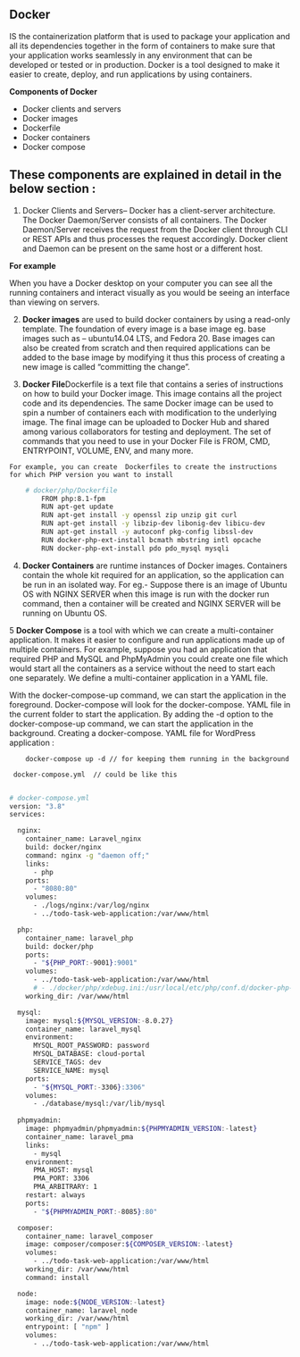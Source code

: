 ## Docker

IS the containerization platform that is used to package your application and all its dependencies together in the form of containers to make sure that your application works seamlessly in any environment that can be developed or tested or in production. Docker is a tool designed to make it easier to create, deploy, and run applications by using containers.

**Components of Docker**

- Docker clients and servers
- Docker images
- Dockerfile 
- Docker containers
- Docker compose

## These components are explained in detail in the below section :

1. Docker Clients and Servers– Docker has a client-server architecture. The Docker Daemon/Server consists of all containers. The Docker Daemon/Server receives the request from the Docker client through CLI or REST APIs and thus processes the request accordingly. Docker client and Daemon can be present on the same host or a different host.

**For example**

When you have a Docker desktop on your computer you can see all the running containers and interact visually as you would be seeing an interface than viewing on servers.

2. **Docker images** are used to build docker containers by using a read-only template. The foundation of every image is a base image eg. base images such as – ubuntu14.04 LTS, and Fedora 20. Base images can also be created from scratch and then required applications can be added to the base image by modifying it thus this process of creating a new image is called “committing the change”.

3. **Docker File**Dockerfile is a text file that contains a series of instructions on how to build your Docker image. This image contains all the project code and its dependencies. The same Docker image can be used to spin a number of containers each with modification to the underlying image. The final image can be uploaded to Docker Hub and shared among various collaborators for testing and deployment. The set of commands that you need to use in your Docker File is FROM, CMD, ENTRYPOINT, VOLUME, ENV, and many more.

``` For example, you can create  Dockerfiles to create the instructions for which PHP version you want to install ```

```bash 
    # docker/php/Dockerfile
        FROM php:8.1-fpm
        RUN apt-get update
        RUN apt-get install -y openssl zip unzip git curl
        RUN apt-get install -y libzip-dev libonig-dev libicu-dev
        RUN apt-get install -y autoconf pkg-config libssl-dev
        RUN docker-php-ext-install bcmath mbstring intl opcache
        RUN docker-php-ext-install pdo pdo_mysql mysqli
```

4. **Docker Containers** are runtime instances of Docker images. Containers contain the whole kit required for an application, so the application can be run in an isolated way. For eg.- Suppose there is an image of Ubuntu OS with NGINX SERVER when this image is run with the docker run command, then a container will be created and NGINX SERVER will be running on Ubuntu OS.

5 **Docker Compose** is a tool with which we can create a multi-container application. It makes it easier to configure and run applications made up of multiple containers. For example, suppose you had an application that required PHP and MySQL and PhpMyAdmin you could create one file which would start all the containers as a service without the need to start each one separately. We define a multi-container application in a YAML file. 

With the docker-compose-up command, we can start the application in the foreground. Docker-compose will look for the docker-compose. YAML file in the current folder to start the application. By adding the -d option to the docker-compose-up command, we can start the application in the background. Creating a docker-compose. YAML file for WordPress application : 

``` docker-compose build  // for creating these images and 
    docker-compose up -d // for keeping them running in the background
```

``` docker-compose.yml  // could be like this```

```bash 

# docker-compose.yml
version: "3.8"
services:

  nginx:
    container_name: Laravel_nginx
    build: docker/nginx
    command: nginx -g "daemon off;"
    links:
      - php
    ports:
      - "8080:80"
    volumes:
      - ./logs/nginx:/var/log/nginx
      - ../todo-task-web-application:/var/www/html

  php:
    container_name: laravel_php
    build: docker/php
    ports:
      - "${PHP_PORT:-9001}:9001"
    volumes:
      - ../todo-task-web-application:/var/www/html
      # - ./docker/php/xdebug.ini:/usr/local/etc/php/conf.d/docker-php-ext-xdebug.ini
    working_dir: /var/www/html

  mysql:
    image: mysql:${MYSQL_VERSION:-8.0.27}
    container_name: laravel_mysql
    environment:
      MYSQL_ROOT_PASSWORD: password
      MYSQL_DATABASE: cloud-portal
      SERVICE_TAGS: dev
      SERVICE_NAME: mysql
    ports:
      - "${MYSQL_PORT:-3306}:3306"
    volumes:
      - ./database/mysql:/var/lib/mysql
    
  phpmyadmin:
    image: phpmyadmin/phpmyadmin:${PHPMYADMIN_VERSION:-latest}
    container_name: laravel_pma
    links:
      - mysql
    environment:
      PMA_HOST: mysql
      PMA_PORT: 3306
      PMA_ARBITRARY: 1
    restart: always
    ports:
      - "${PHPMYADMIN_PORT:-8085}:80"

  composer:
    container_name: laravel_composer
    image: composer/composer:${COMPOSER_VERSION:-latest}
    volumes:
      - ../todo-task-web-application:/var/www/html
    working_dir: /var/www/html
    command: install

  node:
    image: node:${NODE_VERSION:-latest}
    container_name: laravel_node
    working_dir: /var/www/html
    entrypoint: [ "npm" ]
    volumes:
      - ../todo-task-web-application:/var/www/html

```